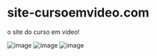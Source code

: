# site-cursoemvideo.com
 o site do curso em video!

![image](https://user-images.githubusercontent.com/109079500/200219574-2aa37815-8f58-43df-bc57-e1f9d6380092.png)
![image](https://user-images.githubusercontent.com/109079500/200219593-1994aee2-03e4-42a0-8ba5-310a5e4a1b46.png)
![image](https://user-images.githubusercontent.com/109079500/200219635-d9fd42b6-9528-40f2-984f-e9aee7ff20bb.png)
